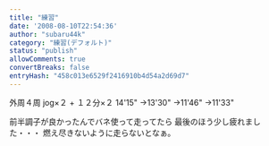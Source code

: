 ```yaml
---
title: "練習"
date: '2008-08-10T22:54:36'
author: "subaru44k"
category: "練習(デフォルト)"
status: "publish"
allowComments: true
convertBreaks: false
entryHash: "458c013e6529f2416910b4d54a2d69d7"
---
```

外周４周
jog×２ + １２分×２
14'15"
→13'30"
→11'46"
→11'33"

前半調子が良かったんでバネ使って走ってたら
最後のほう少し疲れました・・・
燃え尽きないように走らないとなぁ。
